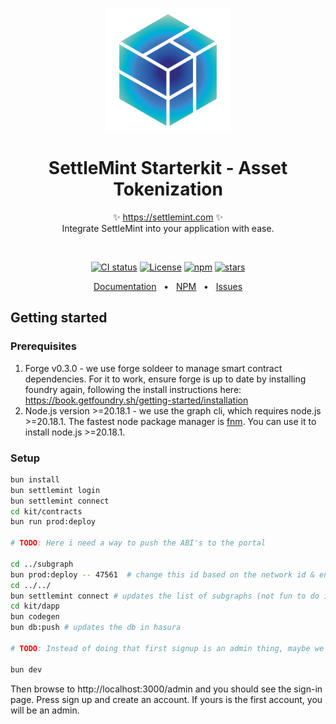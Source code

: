 <p align="center">
  <img src="https://github.com/settlemint/sdk/blob/main/logo.svg" width="200px" align="center" alt="SettleMint logo" />
  <h1 align="center">SettleMint Starterkit - Asset Tokenization</h1>
  <p align="center">
    ✨ <a href="https://settlemint.com">https://settlemint.com</a> ✨
    <br/>
    Integrate SettleMint into your application with ease.
  </p>
</p>
<br/>
<p align="center">
<a href="https://github.com/settlemint/starterkit-asset-tokenization/actions?query=branch%3Amain"><img src="https://github.com/settlemint/starterkit-asset-tokenization/actions/workflows/ci.yml/badge.svg?event=push&branch=main" alt="CI status" /></a>
<a href="https://fsl.software" rel="nofollow"><img src="https://img.shields.io/npm/l/@settlemint/starterkit-asset-tokenization" alt="License"></a>
<a href="https://www.npmjs.com/package/@settlemint/starterkit-asset-tokenization" rel="nofollow"><img src="https://img.shields.io/npm/dw/@settlemint/starterkit-asset-tokenization" alt="npm"></a>
<a href="https://github.com/settlemint/starterkit-asset-tokenization" rel="nofollow"><img src="https://img.shields.io/github/stars/settlemint/starterkit-asset-tokenization" alt="stars"></a>
</p>

<div align="center">
  <a href="https://console.settlemint.com/documentation/">Documentation</a>
  <span>&nbsp;&nbsp;•&nbsp;&nbsp;</span>
  <a href="https://www.npmjs.com/package/@settlemint/starterkit-asset-tokenization">NPM</a>
  <span>&nbsp;&nbsp;•&nbsp;&nbsp;</span>
  <a href="https://github.com/settlemint/starterkit-asset-tokenization/issues">Issues</a>
  <br />
</div>

## Getting started


### Prerequisites

1. Forge v0.3.0 - we use forge soldeer to manage smart contract dependencies. For it to work, ensure forge is up to date by installing foundry again, following the install instructions here: https://book.getfoundry.sh/getting-started/installation
2. Node.js version >=20.18.1 - we use the graph cli, which requires node.js >=20.18.1. The fastest node package manager is [fnm](https://github.com/Schniz/fnm). You can use it to install node.js >=20.18.1.

### Setup

```bash
bun install
bun settlemint login
bun settlemint connect
cd kit/contracts
bun run prod:deploy

# TODO: Here i need a way to push the ABI's to the portal

cd ../subgraph
bun prod:deploy -- 47561  # change this id based on the network id & enter a name for your subgraph
cd ../../
bun settlemint connect # updates the list of subgraphs (not fun to do it twice)
cd kit/dapp
bun codegen
bun db:push # updates the db in hasura

# TODO: Instead of doing that first signup is an admin thing, maybe we should have a CLI to create an admin account

bun dev
```

Then browse to http://localhost:3000/admin and you should see the sign-in page. Press sign up and create an account.
If yours is the first account, you will be an admin.

